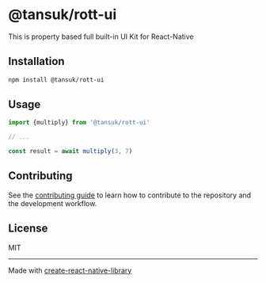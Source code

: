 # @tansuk/rott-ui

This is property based full built-in UI Kit for React-Native

## Installation

```sh
npm install @tansuk/rott-ui
```

## Usage

```js
import {multiply} from '@tansuk/rott-ui'

// ...

const result = await multiply(3, 7)
```

## Contributing

See the [contributing guide](CONTRIBUTING.md) to learn how to contribute to the repository and the development workflow.

## License

MIT

---

Made with [create-react-native-library](https://github.com/callstack/react-native-builder-bob)
